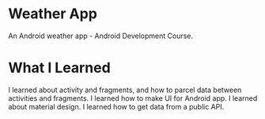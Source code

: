 # Weather App
An Android weather app - Android Development Course.

# What I Learned
I learned about activity and fragments, and how to parcel data between activities and fragments.
I learned how to make UI for Android app.
I learned about material design.
I learned how to get data from a public API.
